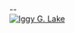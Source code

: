 --&nbsp;
<br>[![Iggy G. Lake](https://img.shields.io/badge/by-Iggy_Lake-purple.svg?style=flat-square)]({{site.search_url}}=!g+iglake+site:noecities.org)
